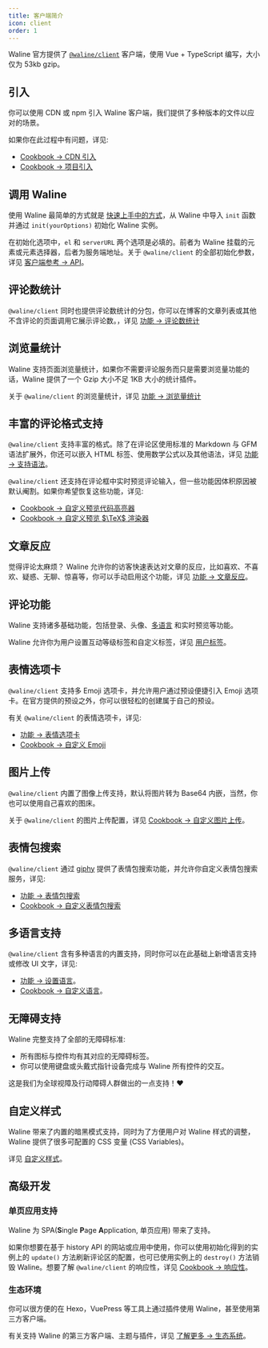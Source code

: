 ```yaml
---
title: 客户端简介
icon: client
order: 1
---
```


Waline 官方提供了 [`@waline/client`](https://www.npmjs.com/package/@waline/client) 客户端，使用 Vue + TypeScript 编写，大小仅为 53kb gzip。

## 引入

你可以使用 CDN 或 npm 引入 Waline 客户端，我们提供了多种版本的文件以应对的场景。

如果你在此过程中有问题，详见:

- [Cookbook → CDN 引入](../../cookbook/import/cdn.md)
- [Cookbook → 项目引入](../../cookbook/import/project.md)

## 调用 Waline

使用 Waline 最简单的方式就是 [快速上手中的方式](./README.md#html-引入-客户端)，从 Waline 中导入 `init` 函数并通过 `init(yourOptions)` 初始化 Waline 实例。

在初始化选项中，`el` 和 `serverURL` 两个选项是必填的。前者为 Waline 挂载的元素或元素选择器，后者为服务端地址。关于 `@waline/client` 的全部初始化参数，详见 [客户端参考 → API](../../reference/client/api.md)。

## 评论数统计

`@waline/client` 同时也提供评论数统计的分包，你可以在博客的文章列表或其他不含评论的页面调用它展示评论数。，详见 [功能 → 评论数统计](../features/comment.md)

## 浏览量统计

Waline 支持页面浏览量统计，如果你不需要评论服务而只是需要浏览量功能的话，Waline 提供了一个 Gzip 大小不足 1KB 大小的统计插件。

关于 `@waline/client` 的浏览量统计，详见 [功能 → 浏览量统计](../features/pageview.md)

## 丰富的评论格式支持

`@waline/client` 支持丰富的格式。除了在评论区使用标准的 Markdown 与 GFM 语法扩展外，你还可以嵌入 HTML 标签、使用数学公式以及其他语法，详见 [功能 → 支持语法](../features/syntax.md)。

`@waline/client` 还支持在评论框中实时预览评论输入，但一些功能因体积原因被默认阉割。如果你希望恢复这些功能，详见:

- [Cookbook → 自定义预览代码高亮器](../../cookbook/customize/highlighter.md)
- [Cookbook → 自定义预览 $\TeX$ 渲染器](../../cookbook/customize/tex-renderer.md)

## 文章反应

觉得评论太麻烦？ Waline 允许你的访客快速表达对文章的反应，比如喜欢、不喜欢、疑惑、无聊、惊喜等，你可以手动启用这个功能，详见 [功能 → 文章反应](../features/reaction.md)。

## 评论功能

Waline 支持诸多基础功能，包括登录、头像、[多语言](../features/i18n.md) 和实时预览等功能。

Waline 允许你为用户设置互动等级标签和自定义标签，详见 [用户标签](../features/label.md)。

## 表情选项卡

`@waline/client` 支持多 Emoji 选项卡，并允许用户通过预设便捷引入 Emoji 选项卡。在官方提供的预设之外，你可以很轻松的创建属于自己的预设。

有关 `@waline/client` 的表情选项卡，详见:

- [功能 → 表情选项卡](../features/emoji.md)
- [Cookbook → 自定义 Emoji](../../cookbook/customize/emoji.md)

## 图片上传

`@waline/client` 内置了图像上传支持，默认将图片转为 Base64 内嵌，当然，你也可以使用自己喜欢的图床。

关于 `@waline/client` 的图片上传配置，详见 [Cookbook → 自定义图片上传](../../cookbook/customize/upload-image.md)。

## 表情包搜索

`@waline/client` 通过 [giphy](https://giphy.com) 提供了表情包搜索功能，并允许你自定义表情包搜索服务，详见:

- [功能 → 表情包搜索](../features/search.md)
- [Cookbook → 自定义表情包搜索](../../cookbook/customize/search.md)

## 多语言支持

`@waline/client` 含有多种语言的内置支持，同时你可以在此基础上新增语言支持或修改 UI 文字，详见:

- [功能 → 设置语言](../features/i18n.md)。
- [Cookbook → 自定义语言](../../cookbook/customize/locale.md)。

## 无障碍支持

Waline 完整支持了全部的无障碍标准:

- 所有图标与控件均有其对应的无障碍标签。
- 你可以使用键盘或头戴式指针设备完成与 Waline 所有控件的交互。

这是我们为全球视障及行动障碍人群做出的一点支持！:heart:

## 自定义样式

Waline 带来了内置的暗黑模式支持，同时为了方便用户对 Waline 样式的调整，Waline 提供了很多可配置的 CSS 变量 (CSS Variables)。

详见 [自定义样式](../features/style.md)。

## 高级开发

### 单页应用支持

Waline 为 SPA(**S**ingle **P**age **A**pplication, 单页应用) 带来了支持。

如果你想要在基于 history API 的网站或应用中使用，你可以使用初始化得到的实例上的 `update()` 方法刷新评论区的配置，也可已使用实例上的 `destroy()` 方法销毁 Waline。想要了解 `@waline/client` 的响应性，详见 [Cookbook → 响应性](../../cookbook/reactivity.md)。

### 生态环境

你可以很方便的在 Hexo，VuePress 等工具上通过插件使用 Waline，甚至使用第三方客户端。

有关支持 Waline 的第三方客户端、主题与插件，详见 [了解更多 → 生态系统](../../advanced/ecosystem.md)。
